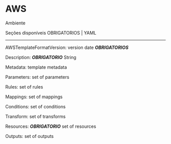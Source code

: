 # AWS
Ambiente 

Seções disponíveis OBRIGATORIOS | YAML

---
AWSTemplateFormatVersion: version date ***OBRIGATORIOS***

Description: ***OBRIGATORIO***
  String

Metadata:
  template metadata

Parameters:
  set of parameters

Rules:
  set of rules

Mappings:
  set of mappings

Conditions:
  set of conditions

Transform:
  set of transforms

Resources: ***OBRIGATORIO***
  set of resources

Outputs:
  set of outputs

